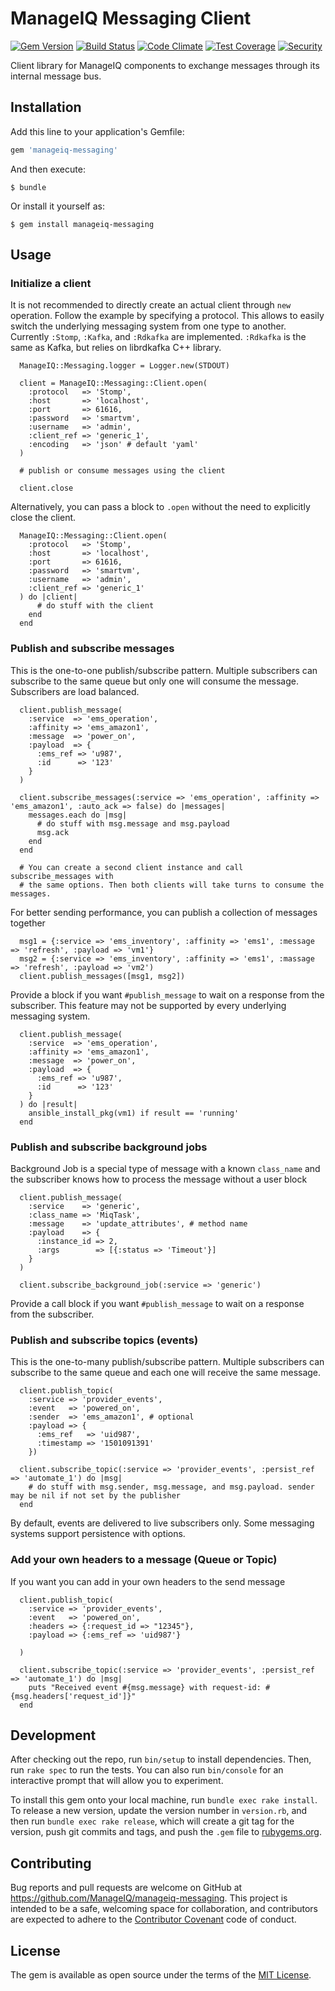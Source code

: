 # ManageIQ Messaging Client

[![Gem Version](https://badge.fury.io/rb/manageiq-messaging.svg)](http://badge.fury.io/rb/manageiq-messaging)
[![Build Status](https://travis-ci.com/ManageIQ/manageiq-messaging.svg)](https://travis-ci.com/ManageIQ/manageiq-messaging)
[![Code Climate](https://codeclimate.com/github/ManageIQ/manageiq-messaging.svg)](https://codeclimate.com/github/ManageIQ/manageiq-messaging)
[![Test Coverage](https://codeclimate.com/github/ManageIQ/manageiq-messaging/badges/coverage.svg)](https://codeclimate.com/github/ManageIQ/manageiq-messaging/coverage)
[![Security](https://hakiri.io/github/ManageIQ/manageiq-messaging/master.svg)](https://hakiri.io/github/ManageIQ/manageiq-messaging/master)

Client library for ManageIQ components to exchange messages through its internal message bus.

## Installation

Add this line to your application's Gemfile:

```ruby
gem 'manageiq-messaging'
```

And then execute:

    $ bundle

Or install it yourself as:

    $ gem install manageiq-messaging

## Usage

### Initialize a client

It is not recommended to directly create an actual client through `new` operation. Follow the example by specifying a protocol. This allows to easily switch the underlying messaging system from one type to another. Currently `:Stomp`, `:Kafka`, and `:Rdkafka` are implemented. `:Rdkafka` is the same as Kafka, but relies on librdkafka C++ library.

```
  ManageIQ::Messaging.logger = Logger.new(STDOUT)

  client = ManageIQ::Messaging::Client.open(
    :protocol   => 'Stomp',
    :host       => 'localhost',
    :port       => 61616,
    :password   => 'smartvm',
    :username   => 'admin',
    :client_ref => 'generic_1',
    :encoding   => 'json' # default 'yaml'
  )

  # publish or consume messages using the client

  client.close
```

Alternatively, you can pass a block to `.open` without the need to explicitly close the client.

```
  ManageIQ::Messaging::Client.open(
    :protocol   => 'Stomp',
    :host       => 'localhost',
    :port       => 61616,
    :password   => 'smartvm',
    :username   => 'admin',
    :client_ref => 'generic_1'
  ) do |client|
      # do stuff with the client
    end
  end
```

### Publish and subscribe messages

This is the one-to-one publish/subscribe pattern. Multiple subscribers can subscribe to the same queue but only one will consume the message. Subscribers are load balanced.

```
  client.publish_message(
    :service  => 'ems_operation',
    :affinity => 'ems_amazon1',
    :message  => 'power_on',
    :payload  => {
      :ems_ref => 'u987',
      :id      => '123'
    }
  )

  client.subscribe_messages(:service => 'ems_operation', :affinity => 'ems_amazon1', :auto_ack => false) do |messages|
    messages.each do |msg|
      # do stuff with msg.message and msg.payload
      msg.ack
    end
  end

  # You can create a second client instance and call subscribe_messages with
  # the same options. Then both clients will take turns to consume the messages.
```

For better sending performance, you can publish a collection of messages together

```
  msg1 = {:service => 'ems_inventory', :affinity => 'ems1', :message => 'refresh', :payload => 'vm1'}
  msg2 = {:service => 'ems_inventory', :affinity => 'ems1', :massage => 'refresh', :payload => 'vm2')
  client.publish_messages([msg1, msg2])
```

Provide a block if you want `#publish_message` to wait on a response from the subscriber. This feature may not be supported by every underlying messaging system.

```
  client.publish_message(
    :service  => 'ems_operation',
    :affinity => 'ems_amazon1',
    :message  => 'power_on',
    :payload  => {
      :ems_ref => 'u987',
      :id      => '123'
    }
  ) do |result|
    ansible_install_pkg(vm1) if result == 'running'
  end
```

### Publish and subscribe background jobs

Background Job is a special type of message with a known `class_name` and the subscriber knows how to process the message without a user block

```
  client.publish_message(
    :service    => 'generic',
    :class_name => 'MiqTask',
    :message    => 'update_attributes', # method name
    :payload    => {
      :instance_id => 2,
      :args        => [{:status => 'Timeout'}]
    }
  )

  client.subscribe_background_job(:service => 'generic')
```

Provide a call block if you want `#publish_message` to wait on a response from the subscriber.

### Publish and subscribe topics (events)

This is the one-to-many publish/subscribe pattern. Multiple subscribers can subscribe to the same queue and each one will receive the same message.

```
  client.publish_topic(
    :service => 'provider_events',
    :event   => 'powered_on',
    :sender  => 'ems_amazon1', # optional
    :payload => {
      :ems_ref   => 'uid987',
      :timestamp => '1501091391'
    })

  client.subscribe_topic(:service => 'provider_events', :persist_ref => 'automate_1') do |msg|
    # do stuff with msg.sender, msg.message, and msg.payload. sender may be nil if not set by the publisher
  end
```

By default, events are delivered to live subscribers only. Some messaging systems support persistence with options.

### Add your own headers to a message (Queue or Topic)

If you want you can add in your own headers to the send message

```
  client.publish_topic(
    :service => 'provider_events',
    :event   => 'powered_on',
    :headers => {:request_id => "12345"},
    :payload => {:ems_ref => 'uid987'}

  )

  client.subscribe_topic(:service => 'provider_events', :persist_ref => 'automate_1') do |msg|
    puts "Received event #{msg.message} with request-id: #{msg.headers['request_id']}"
  end
```

## Development

After checking out the repo, run `bin/setup` to install dependencies. Then, run `rake spec` to run the tests. You can also run `bin/console` for an interactive prompt that will allow you to experiment.

To install this gem onto your local machine, run `bundle exec rake install`. To release a new version, update the version number in `version.rb`, and then run `bundle exec rake release`, which will create a git tag for the version, push git commits and tags, and push the `.gem` file to [rubygems.org](https://rubygems.org).

## Contributing

Bug reports and pull requests are welcome on GitHub at https://github.com/ManageIQ/manageiq-messaging. This project is intended to be a safe, welcoming space for collaboration, and contributors are expected to adhere to the [Contributor Covenant](http://contributor-covenant.org) code of conduct.

## License

The gem is available as open source under the terms of the [MIT License](http://opensource.org/licenses/MIT).
